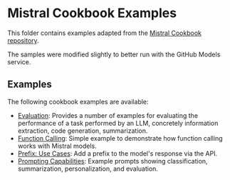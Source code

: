 # Mistral Cookbook Examples

This folder contains examples adapted from the [Mistral Cookbook repository](https://github.com/mistralai/cookbook).

The samples were modified slightly to better run with the GitHub Models service.

## Examples

The following cookbook examples are available:

- [Evaluation](evaluation.ipynb): Provides a number of examples for evaluating the performance of a task performed by an LLM, concretely information extraction, code generation, summarization.
- [Function Calling](function_calling.ipynb): Simple example to demonstrate how function calling works with Mistral models.
- [Prefix: Use Cases](prefix_use_cases.ipynb): Add a prefix to the model's response via the API.
- [Prompting Capabilities](prompting_capabilities.ipynb): Example prompts showing classification, summarization, personalization, and evaluation.

